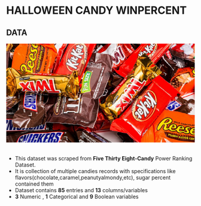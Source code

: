 # HALLOWEEN CANDY WINPERCENT
## DATA
![image1.png](HalloweenCandyWinpercent/images/halloweencandies.png)<br><br>
- This dataset was scraped from __Five Thirty Eight-Candy__ Power Ranking Dataset.
- It is collection  of multiple candies records with specifications like flavors(chocolate,caramel,peanutyalmondy,etc), sugar percent   contained them
- Dataset contains __85__ entries and __13__ columns/variables
- __3__ Numeric , __1__ Categorical and __9__ Boolean variables

